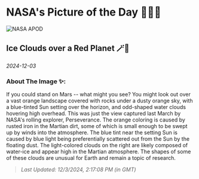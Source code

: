 
# NASA's Picture of the Day 🧑‍🚀💫

  ![NASA APOD](https://apod.nasa.gov/apod/image/2412/MarsClouds_Perseverance_2048.jpg)
  
  ## Ice Clouds over a Red Planet 🪄🌌
  
  _2024-12-03_
  
  ### About The Image ✨: 
  
  If you could stand on Mars -- what might you see?  You might look out over a vast orange landscape covered with rocks under a dusty orange sky, with a blue-tinted Sun setting over the horizon, and odd-shaped water clouds hovering high overhead. This was just the view captured last March by NASA's rolling explorer,  Perseverance. The orange coloring is caused by rusted iron in the Martian dirt, some of which is small enough to be swept up by winds into the atmosphere. The blue tint near the setting Sun is caused by blue light being preferentially scattered out from the Sun by the floating dust. The light-colored clouds on the right are likely composed of water-ice and appear high in the Martian atmosphere.  The shapes of some of these clouds are unusual for Earth and remain a topic of research.
  
  
  
  > _Last Updated: 12/3/2024, 2:17:08 PM (in GMT)_
  